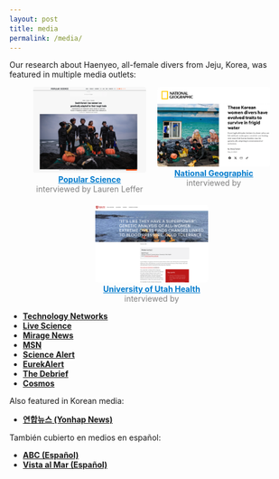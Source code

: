 ```yaml
---
layout: post
title: media
permalink: /media/
---
```


<section class="media-coverage">
  <p>Our research about Haenyeo, all-female divers from Jeju, Korea, was featured in multiple media outlets:</p>

  <!-- Featured Media Row -->
  <div class="featured-media-row" style="display: flex; flex-wrap: wrap; gap: 20px; justify-content: center;">
    <div style="text-align: center; max-width: 200px;">
      <a href="https://www.popsci.com/science/korea-women-divers-genetics/" target="_blank">
        <img src="/figures/media/PopScience.png" alt="Popular Science screenshot" style="width: 100%; border-radius: 4px;">
      </a>
      <div><a href="https://www.popsci.com/science/korea-women-divers-genetics/" target="_blank" style="color: #007acc; font-weight: bold;">Popular Science</a></div>
      <div style="color: grey;">interviewed by Lauren Leffer</div>
    </div>
    <div style="text-align: center; max-width: 200px;">
      <a href="https://www.nationalgeographic.com/health/article/jeju-korea-women-divers-genetic-adaptations" target="_blank">
        <img src="/figures/media/NatGeo.png" alt="National Geographic screenshot" style="width: 100%; border-radius: 4px;">
      </a>
      <div><a href="https://www.nationalgeographic.com/health/article/jeju-korea-women-divers-genetic-adaptations" target="_blank" style="color: #007acc; font-weight: bold;">National Geographic</a></div>
      <div style="color: grey;">interviewed by</div>
    </div>
    <div style="text-align: center; max-width: 200px;">
      <a href="https://healthcare.utah.edu/newsroom/news/2025/05/its-they-have-superpower-genetic-analysis-of-all-women-extreme-divers-finds" target="_blank">
        <img src="/figures/media/UHealth.png" alt="University of Utah Health screenshot" style="width: 100%; border-radius: 4px;">
      </a>
      <div><a href="https://healthcare.utah.edu/newsroom/news/2025/05/its-they-have-superpower-genetic-analysis-of-all-women-extreme-divers-finds" target="_blank" style="color: #007acc; font-weight: bold;">University of Utah Health</a></div>
      <div style="color: grey;">interviewed by</div>
    </div>
  </div>

  <!-- Standard Media List -->
  <ul class="media-links">
    <li><a href="https://www.technologynetworks.com/tn/news/genetic-differences-help-haenyeo-divers-survive-high-pressure-environments-399280" target="_blank"><strong>Technology Networks</strong></a></li>
    <li><a href="https://www.livescience.com/health/genetics/legendary-women-of-the-sea-in-south-korea-freedive-well-into-their-80s-a-new-study-hints-at-how" target="_blank"><strong>Live Science</strong></a></li>
    <li><a href="https://www.miragenews.com/korean-haenyeo-divers-show-cold-water-genetic-1453864/" target="_blank"><strong>Mirage News</strong></a></li>
    <li><a href="https://www.msn.com/en-us/health/other/genetic-analysis-of-all-women-extreme-divers-finds-changes-linked-to-blood-pressure-and-cold-tolerance/ar-AA1E3BcG" target="_blank"><strong>MSN</strong></a></li>
    <li><a href="https://www.sciencealert.com/legendary-female-free-divers-reveal-evolution-in-action-on-south-korean-island" target="_blank"><strong>Science Alert</strong></a></li>
    <li><a href="https://www.eurekalert.org/news-releases/1081670" target="_blank"><strong>EurekAlert</strong></a></li>
    <li><a href="https://thedebrief.org/defying-the-limits-of-human-endurance-koreas-incredible-haenyeo-divers-are-reveal-new-secrets-about-human-adaptation/" target="_blank"><strong>The Debrief</strong></a></li>
    <li><a href="https://cosmosmagazine.com/science/biology/korean-haenyeo-free-divers/" target="_blank"><strong>Cosmos</strong></a></li>
  </ul>

  <!-- Korean Media -->
  <p>Also featured in Korean media:</p>
  <ul class="media-links">
    <li><a href="https://v.daum.net/v/20250503000106885" target="_blank"><strong>연합뉴스 (Yonhap News)</strong></a></li>
  </ul>

  <!-- Spanish Media -->
  <p>También cubierto en medios en español:</p>
  <ul class="media-links">
    <li><a href="https://www.abc.es/ciencia/descubren-secreto-genetico-haenyeo-mujeres-mar-coreanas-20250502143939-nt_amp.html" target="_blank"><strong>ABC (Español)</strong></a></li>
    <li><a href="https://www.vistaalmar.es/ciencia-tecnologia/medicina/14602-identifican-genes-unicos-legendarias-mujeres-mar-corea-sur.html" target="_blank"><strong>Vista al Mar (Español)</strong></a></li>
  </ul>
</section>
